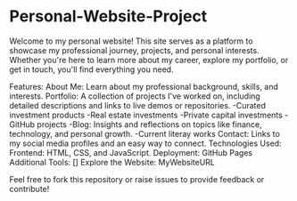 # Personal-Website-Project
Welcome to my personal website! This site serves as a platform to showcase my professional journey, projects, and personal interests. Whether you're here to learn more about my career, explore my portfolio, or get in touch, you'll find everything you need.

Features:
About Me: Learn about my professional background, skills, and interests.
Portfolio: A collection of projects I've worked on, including detailed descriptions and links to live demos or repositories.
  -Curated investment products
  -Real estate investments
  -Private capital investments
  -GitHub projects
  -Blog: Insights and reflections on topics like finance, technology, and personal growth.
  -Current literay works
Contact: Links to my social media profiles and an easy way to connect.
Technologies Used:
Frontend: HTML, CSS, and JavaScript.
Deployment: GitHub Pages
Additional Tools: []
Explore the Website:
MyWebsiteURL

Feel free to fork this repository or raise issues to provide feedback or contribute!
